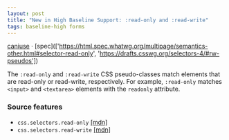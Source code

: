 ```yaml
---
layout: post
title: "New in High Baseline Support: :read-only and :read-write"
tags: baseline-high forms
---
```


[caniuse](https://caniuse.com/?search=read-write-pseudos) · [spec](['https://html.spec.whatwg.org/multipage/semantics-other.html#selector-read-only', 'https://drafts.csswg.org/selectors-4/#rw-pseudos'])

The `:read-only` and `:read-write` CSS pseudo-classes match elements that are read-only or read-write, respectively. For example, `:read-only` matches `<input>` and `<textarea>` elements with the `readonly` attribute.

### Source features

- ``css.selectors.read-only`` [[mdn]](https://https://developer.mozilla.org/en-US/search?q=css.selectors.read-only)
- ``css.selectors.read-write`` [[mdn]](https://https://developer.mozilla.org/en-US/search?q=css.selectors.read-write)

